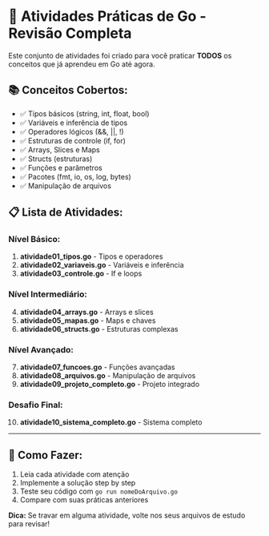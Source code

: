 # 🚀 Atividades Práticas de Go - Revisão Completa

Este conjunto de atividades foi criado para você praticar **TODOS** os conceitos que já aprendeu em Go até agora.

## 📚 Conceitos Cobertos:
- ✅ Tipos básicos (string, int, float, bool)
- ✅ Variáveis e inferência de tipos
- ✅ Operadores lógicos (&&, ||, !)
- ✅ Estruturas de controle (if, for)
- ✅ Arrays, Slices e Maps
- ✅ Structs (estruturas)
- ✅ Funções e parâmetros
- ✅ Pacotes (fmt, io, os, log, bytes)
- ✅ Manipulação de arquivos

## 📋 Lista de Atividades:

### Nível Básico:
1. **atividade01_tipos.go** - Tipos e operadores
2. **atividade02_variaveis.go** - Variáveis e inferência
3. **atividade03_controle.go** - If e loops

### Nível Intermediário:
4. **atividade04_arrays.go** - Arrays e slices
5. **atividade05_mapas.go** - Maps e chaves
6. **atividade06_structs.go** - Estruturas complexas

### Nível Avançado:
7. **atividade07_funcoes.go** - Funções avançadas
8. **atividade08_arquivos.go** - Manipulação de arquivos
9. **atividade09_projeto_completo.go** - Projeto integrado

### Desafio Final:
10. **atividade10_sistema_completo.go** - Sistema completo

---

## 🎯 Como Fazer:
1. Leia cada atividade com atenção
2. Implemente a solução step by step
3. Teste seu código com `go run nomeDoArquivo.go`
4. Compare com suas práticas anteriores

**Dica:** Se travar em alguma atividade, volte nos seus arquivos de estudo para revisar!
